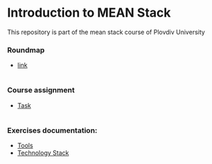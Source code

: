 # Introduction to MEAN Stack
This repository is part of the mean stack course of Plovdiv University 


### Roundmap
* [link](https://miro.com/app/board/o9J_lLSa4dg=/?share_link_id=774145796745)


#
### Course assignment
* [Task](https://github.com/pkyurkchiev/mean-stack/blob/master/course-work/README.md)


#
### Exercises documentation:
* [Tools](https://github.com/pkyurkchiev/mean-stack/tree/master/documentations/tools.md)
* [Technology Stack](https://github.com/pkyurkchiev/mean-stack/tree/master/documentations/technology-stack.md)


